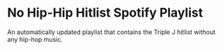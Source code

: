 # No Hip-Hip Hitlist Spotify Playlist

An automatically updated playlist that contains the Triple J hitlist without any hip-hop music. 